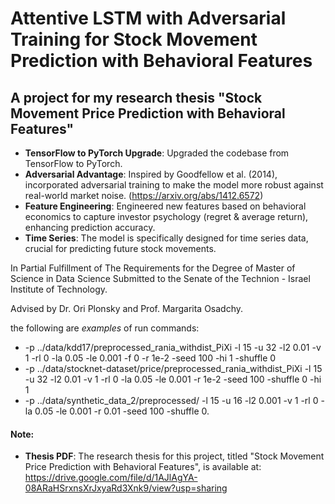 # Attentive LSTM with Adversarial Training for Stock Movement Prediction with Behavioral Features

## A project for my research thesis "Stock Movement Price Prediction with Behavioral Features"

* **TensorFlow to PyTorch Upgrade**: Upgraded the codebase from TensorFlow to PyTorch.
* **Adversarial Advantage**: Inspired by Goodfellow et al. (2014), incorporated adversarial training to make the model more robust against real-world market noise. (https://arxiv.org/abs/1412.6572)
* **Feature Engineering**: Engineered new features based on behavioral economics to capture investor psychology (regret & average return), enhancing prediction accuracy.
* **Time Series**: The model is specifically designed for time series data, crucial for predicting future stock movements.


In Partial Fulfillment of The Requirements for the Degree of Master of Science in Data Science
Submitted to the Senate of the Technion - Israel Institute of Technology. 

Advised by Dr. Ori Plonsky and Prof. Margarita Osadchy. 

the following are $examples$ of run commands:

* -p ../data/kdd17/preprocessed_rania_withdist_PiXi -l 15 -u 32 -l2 0.01 -v 1 -rl 0 -la 0.05 -le 0.001 -f 0 -r 1e-2 -seed 100 -hi 1 -shuffle 0
* -p ../data/stocknet-dataset/price/preprocessed_rania_withdist_PiXi -l 15 -u 32 -l2 0.01 -v 1 -rl 0 -la 0.05 -le 0.001 -r 1e-2 -seed 100 -shuffle 0 -hi 1
* -p ../data/synthetic_data_2/preprocessed/ -l 15 -u 16 -l2 0.001 -v 1 -rl 0 -la 0.05 -le 0.001 -r 0.01 -seed 100 -shuffle 0.

#### Note:
* **Thesis PDF**:  The research thesis for this project, titled "Stock Movement Price Prediction with Behavioral Features",  is available at: https://drive.google.com/file/d/1AJlAgYA-08ARaHSrxnsXrJxyaRd3Xnk9/view?usp=sharing 
